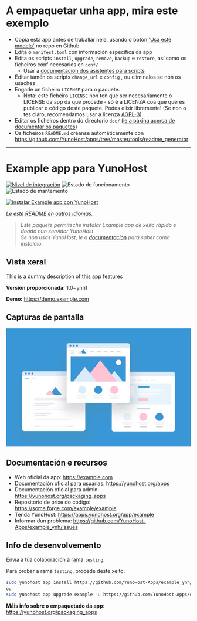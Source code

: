 # A empaquetar unha app, mira este exemplo

- Copia esta app antes de traballar nela, usando o botón ['Usa este modelo'](https://github.com/new?template_name=example_ynh&template_owner=YunoHost) no repo en Github
- Edita o `manifest.toml` con información específica da app
- Edita os scripts `install`, `upgrade`, `remove`, `backup` e `restore`, así como os ficheiros conf necesarios en `conf/`
  - Usar a [documentación dos asistentes para scripts](https://yunohost.org/packaging_apps_helpers)
- Editar tamén os scripts `change_url` e `config` , ou eliminalos se non os usaches
- Engade un ficheiro `LICENSE` para o paquete.
  - Nota: este ficheiro `LICENSE` non ten que ser necesariamente o LICENSE da app da que procede - só é a LICENZA coa que queres publicar o código deste paquete. Podes elixir libremente! (Se non o tes claro, recomendamos usar a licenza [AGPL-3](https://www.gnu.org/licenses/agpl-3.0.txt))
- Editar os ficheiros dentro do directorio `doc/` ([le a páxina acerca de documentar os paquetes](https://yunohost.org/packaging_app_doc))
- Os ficheiros `README.md` créanse automáticamente con <https://github.com/YunoHost/apps/tree/master/tools/readme_generator>

---
<!--
NOTA: Este README foi creado automáticamente por <https://github.com/YunoHost/apps/tree/master/tools/readme_generator>
NON debe editarse manualmente.
-->

# Example app para YunoHost

[![Nivel de integración](https://dash.yunohost.org/integration/example.svg)](https://ci-apps.yunohost.org/ci/apps/example/) ![Estado de funcionamento](https://ci-apps.yunohost.org/ci/badges/example.status.svg) ![Estado de mantemento](https://ci-apps.yunohost.org/ci/badges/example.maintain.svg)

[![Instalar Example app con YunoHost](https://install-app.yunohost.org/install-with-yunohost.svg)](https://install-app.yunohost.org/?app=example)

*[Le este README en outros idiomas.](./ALL_README.md)*

> *Este paquete permíteche instalar Example app de xeito rápido e doado nun servidor YunoHost.*  
> *Se non usas YunoHost, le a [documentación](https://yunohost.org/install) para saber como instalalo.*

## Vista xeral

This is a dummy description of this app features


**Versión proporcionada:** 1.0~ynh1

**Demo:** <https://demo.example.com>

## Capturas de pantalla

![Captura de pantalla de Example app](./doc/screenshots/example.jpg)

## Documentación e recursos

- Web oficial da app: <https://example.com>
- Documentación oficial para usuarias: <https://yunohost.org/apps>
- Documentación oficial para admin: <https://yunohost.org/packaging_apps>
- Repositorio de orixe do código: <https://some.forge.com/example/example>
- Tenda YunoHost: <https://apps.yunohost.org/app/example>
- Informar dun problema: <https://github.com/YunoHost-Apps/example_ynh/issues>

## Info de desenvolvemento

Envía a túa colaboración á [rama `testing`](https://github.com/YunoHost-Apps/example_ynh/tree/testing).

Para probar a rama `testing`, procede deste xeito:

```bash
sudo yunohost app install https://github.com/YunoHost-Apps/example_ynh/tree/testing --debug
ou
sudo yunohost app upgrade example -u https://github.com/YunoHost-Apps/example_ynh/tree/testing --debug
```

**Máis info sobre o empaquetado da app:** <https://yunohost.org/packaging_apps>
